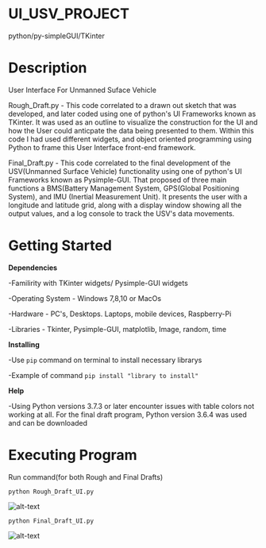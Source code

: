 # UI_USV_PROJECT
python/py-simpleGUI/TKinter

# Description
User Interface For Unmanned Suface Vehicle

Rough_Draft.py - This code correlated to a drawn out sketch that was developed, and later coded using one of python's UI Frameworks known as TKinter. It was used as an outline to visualize the construction for the UI and how the User could anticpate the data being presented to them. Within this code I had used different widgets, and object oriented programming using Python to frame this User Interface front-end framework. 

Final_Draft.py - This code correlated to the final development of the USV(Unmanned Surface Vehicle) functionality using one of python's UI Frameworks known as Pysimple-GUI. That proposed of three main functions a BMS(Battery Management System, GPS(Global Positioning System), and IMU (Inertial Measurement Unit). It presents the user with a longitude and latitude grid, along with a display window showing all the output values, and a log console to track the USV's data movements.      


# Getting Started

**Dependencies**

-Familirity with TKinter widgets/ Pysimple-GUI widgets

-Operating System - Windows 7,8,10 or MacOs

-Hardware - PC's, Desktops. Laptops, mobile devices, Raspberry-Pi

-Libraries - Tkinter, Pysimple-GUI, matplotlib, Image, random, time 

**Installing**

-Use `pip` command on terminal to install necessary librarys

-Example of command `pip install "library to install"`

**Help**

-Using Python versions 3.7.3 or later encounter issues with table colors not working at all. For the final draft program, Python version 3.6.4 was used and can be downloaded


# Executing Program

Run command(for both Rough and Final Drafts)

`python Rough_Draft_UI.py` 

![alt-text](https://g.recordit.co/s3S2XzqdHi.gif)

`python Final_Draft_UI.py`

![alt-text](https://g.recordit.co/0xWVz35NI0.gif)
